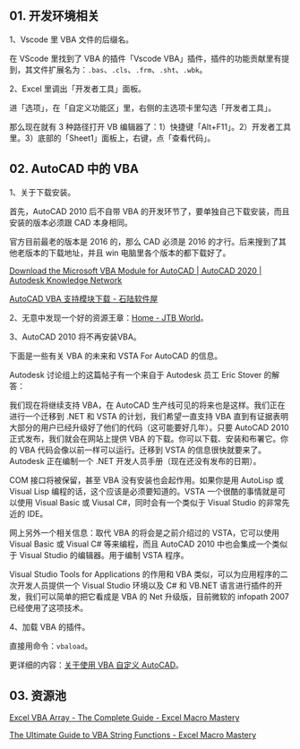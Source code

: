 ## 01. 开发环境相关

1、Vscode 里 VBA 文件的后缀名。

在 VScode 里找到了 VBA 的插件「Vscode VBA」插件，插件的功能贡献里有提到，其文件扩展名为：`.bas`、`.cls`、`.frm`、`.sht`、`.wbk`。

2、Excel 里调出「开发者工具」面板。

进「选项」，在「自定义功能区」里，右侧的主选项卡里勾选「开发者工具」。

那么现在就有 3 种路径打开 VB 编辑器了：1）快捷键「Alt+F11」。2）开发者工具里。3）底部的「Sheet1」面板上，右键，点「查看代码」。

## 02. AutoCAD 中的 VBA

1、关于下载安装。

首先，AutoCAD 2010 后不自带 VBA 的开发环节了，要单独自己下载安装，而且安装的版本必须跟 CAD 本身相同。

官方目前最老的版本是 2016 的，那么 CAD 必须是 2016 的才行。后来搜到了其他老版本的下载地址，并且 win 电脑里各个版本的都下载好了。

[Download the Microsoft VBA Module for AutoCAD | AutoCAD 2020 | Autodesk Knowledge Network](https://knowledge.autodesk.com/support/autocad/downloads/caas/downloads/content/download-the-microsoft-vba-module-for-autocad.html)

[AutoCAD VBA 支持模块下载 - 石陆软件屋](http://www.cnng.net/blog/blogview.asp?logID=89)

2、无意中发现一个好的资源王章：[Home - JTB World](https://jtbworld.com/)。

3、AutoCAD 2010 将不再安装VBA。

下面是一些有关 VBA 的未来和 VSTA For AutoCAD 的信息。

Autodesk 讨论组上的这篇帖子有一个来自于 Autodesk 员工 Eric Stover 的解答：

我们现在将继续支持 VBA，在 AutoCAD 生产线可见的将来也是这样。我们正在进行一个迁移到 .NET 和 VSTA 的计划，我们希望一直支持 VBA 直到有证据表明大部分的用户已经升级好了他们的代码（这可能要好几年）。只要 AutoCAD 2010 正式发布，我们就会在网站上提供 VBA 的下载。你可以下载、安装和布署它。你的 VBA 代码会像以前一样可以运行。迁移到 VSTA 的信息很快就要来了。Autodesk 正在编制一个 .NET 开发人员手册（现在还没有发布的日期）。

COM 接口将被保留，甚至 VBA 没有安装也会起作用。如果你是用 AutoLisp 或 Visual Lisp 编程的话，这个应该是必须要知道的。VSTA 一个很酷的事情就是可以使用 Visual Basic 或 Viusal C#，同时会有一个类似于 Visual Studio 的非常先近的 IDE。

网上另外一个相关信息：取代 VBA 的将会是之前介绍过的 VSTA，它可以使用 Visual Basic 或 Visual C# 等来编程，而且 AutoCAD 2010 中也会集成一个类似于 Visual Studio 的编辑器。用于编制 VSTA 程序。

Visual Studio Tools for Applications 的作用和 VBA 类似，可以为应用程序的二次开发人员提供一个 Visual Studio 环境以及 C# 和 VB.NET 语言进行插件的开发，我们可以简单的把它看成是 VBA 的 Net 升级版，目前微软的 infopath 2007 已经使用了这项技术。

4、加载 VBA 的插件。

直接用命令：`vbaload`。

更详细的内容：[关于使用 VBA 自定义 AutoCAD](http://docs.autodesk.com/MAP/2013/CHS/index.html?url=filesACD/GUID-2CD40631-D67B-4DF0-A2C4-606E9B613252.htm,topicNumber=ACDd30e490664)。

## 03. 资源池

[Excel VBA Array - The Complete Guide - Excel Macro Mastery](https://excelmacromastery.com/excel-vba-array/)

[The Ultimate Guide to VBA String Functions - Excel Macro Mastery](https://excelmacromastery.com/vba-string-functions/#Replace_Part_of_a_String)